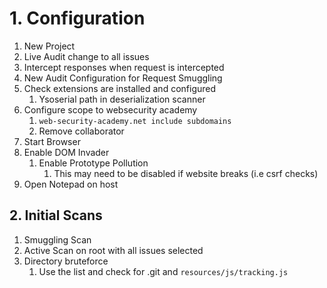 # 1. Configuration

1. New Project
2. Live Audit change to all issues
3. Intercept responses when request is intercepted
4. New Audit Configuration for Request Smuggling
5. Check extensions are installed and configured
   1. Ysoserial path in deserialization scanner
6. Configure scope to websecurity academy
   1. `web-security-academy.net include subdomains`
   2. Remove collaborator
7. Start Browser
8. Enable DOM Invader
   1. Enable Prototype Pollution&#x20;
      1. This may need to be disabled if website breaks (i.e csrf checks)
9. Open Notepad on host

## 2. Initial Scans

1. Smuggling Scan
2. Active Scan on root with all issues selected
3. Directory bruteforce
   1. Use the list and check for .git and `resources/js/tracking.js`

